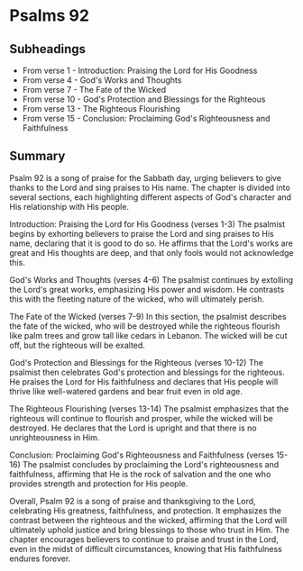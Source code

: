 # Psalms 92

## Subheadings

* From verse 1 - Introduction: Praising the Lord for His Goodness
* From verse 4 - God's Works and Thoughts
* From verse 7 - The Fate of the Wicked
* From verse 10 - God's Protection and Blessings for the Righteous
* From verse 13 - The Righteous Flourishing
* From verse 15 - Conclusion: Proclaiming God's Righteousness and Faithfulness

## Summary

Psalm 92 is a song of praise for the Sabbath day, urging believers to give thanks to the Lord and sing praises to His name. The chapter is divided into several sections, each highlighting different aspects of God's character and His relationship with His people.

Introduction: Praising the Lord for His Goodness (verses 1-3)
The psalmist begins by exhorting believers to praise the Lord and sing praises to His name, declaring that it is good to do so. He affirms that the Lord's works are great and His thoughts are deep, and that only fools would not acknowledge this.

God's Works and Thoughts (verses 4-6)
The psalmist continues by extolling the Lord's great works, emphasizing His power and wisdom. He contrasts this with the fleeting nature of the wicked, who will ultimately perish.

The Fate of the Wicked (verses 7-9)
In this section, the psalmist describes the fate of the wicked, who will be destroyed while the righteous flourish like palm trees and grow tall like cedars in Lebanon. The wicked will be cut off, but the righteous will be exalted.

God's Protection and Blessings for the Righteous (verses 10-12)
The psalmist then celebrates God's protection and blessings for the righteous. He praises the Lord for His faithfulness and declares that His people will thrive like well-watered gardens and bear fruit even in old age.

The Righteous Flourishing (verses 13-14)
The psalmist emphasizes that the righteous will continue to flourish and prosper, while the wicked will be destroyed. He declares that the Lord is upright and that there is no unrighteousness in Him.

Conclusion: Proclaiming God's Righteousness and Faithfulness (verses 15-16)
The psalmist concludes by proclaiming the Lord's righteousness and faithfulness, affirming that He is the rock of salvation and the one who provides strength and protection for His people.

Overall, Psalm 92 is a song of praise and thanksgiving to the Lord, celebrating His greatness, faithfulness, and protection. It emphasizes the contrast between the righteous and the wicked, affirming that the Lord will ultimately uphold justice and bring blessings to those who trust in Him. The chapter encourages believers to continue to praise and trust in the Lord, even in the midst of difficult circumstances, knowing that His faithfulness endures forever.